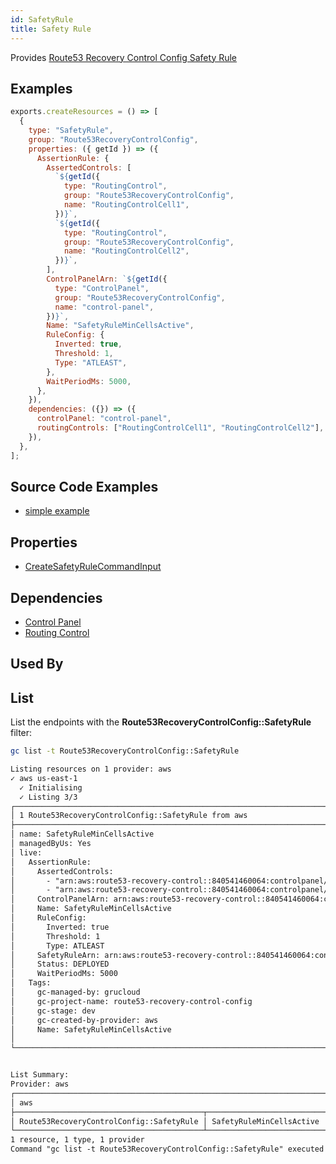 ```yaml
---
id: SafetyRule
title: Safety Rule
---
```


Provides [Route53 Recovery Control Config Safety Rule](https://us-west-2.console.aws.amazon.com/route53recovery/home#/dashboard)

## Examples

```js
exports.createResources = () => [
  {
    type: "SafetyRule",
    group: "Route53RecoveryControlConfig",
    properties: ({ getId }) => ({
      AssertionRule: {
        AssertedControls: [
          `${getId({
            type: "RoutingControl",
            group: "Route53RecoveryControlConfig",
            name: "RoutingControlCell1",
          })}`,
          `${getId({
            type: "RoutingControl",
            group: "Route53RecoveryControlConfig",
            name: "RoutingControlCell2",
          })}`,
        ],
        ControlPanelArn: `${getId({
          type: "ControlPanel",
          group: "Route53RecoveryControlConfig",
          name: "control-panel",
        })}`,
        Name: "SafetyRuleMinCellsActive",
        RuleConfig: {
          Inverted: true,
          Threshold: 1,
          Type: "ATLEAST",
        },
        WaitPeriodMs: 5000,
      },
    }),
    dependencies: ({}) => ({
      controlPanel: "control-panel",
      routingControls: ["RoutingControlCell1", "RoutingControlCell2"],
    }),
  },
];
```

## Source Code Examples

- [simple example](https://github.com/grucloud/grucloud/blob/main/examples/aws/Route53RecoveryControlConfig/route53-recovery-control-config)

## Properties

- [CreateSafetyRuleCommandInput](https://docs.aws.amazon.com/AWSJavaScriptSDK/v3/latest/clients/client-route53-recovery-control-config/interfaces/createsafetyrulecommandinput.html)

## Dependencies

- [Control Panel](./ControlPanel.md)
- [Routing Control](./RoutingControl.md)

## Used By

## List

List the endpoints with the **Route53RecoveryControlConfig::SafetyRule** filter:

```sh
gc list -t Route53RecoveryControlConfig::SafetyRule
```

```txt
Listing resources on 1 provider: aws
✓ aws us-east-1
  ✓ Initialising
  ✓ Listing 3/3
┌───────────────────────────────────────────────────────────────────────────┐
│ 1 Route53RecoveryControlConfig::SafetyRule from aws                       │
├───────────────────────────────────────────────────────────────────────────┤
│ name: SafetyRuleMinCellsActive                                            │
│ managedByUs: Yes                                                          │
│ live:                                                                     │
│   AssertionRule:                                                          │
│     AssertedControls:                                                     │
│       - "arn:aws:route53-recovery-control::840541460064:controlpanel/0ad… │
│       - "arn:aws:route53-recovery-control::840541460064:controlpanel/0ad… │
│     ControlPanelArn: arn:aws:route53-recovery-control::840541460064:cont… │
│     Name: SafetyRuleMinCellsActive                                        │
│     RuleConfig:                                                           │
│       Inverted: true                                                      │
│       Threshold: 1                                                        │
│       Type: ATLEAST                                                       │
│     SafetyRuleArn: arn:aws:route53-recovery-control::840541460064:contro… │
│     Status: DEPLOYED                                                      │
│     WaitPeriodMs: 5000                                                    │
│   Tags:                                                                   │
│     gc-managed-by: grucloud                                               │
│     gc-project-name: route53-recovery-control-config                      │
│     gc-stage: dev                                                         │
│     gc-created-by-provider: aws                                           │
│     Name: SafetyRuleMinCellsActive                                        │
│                                                                           │
└───────────────────────────────────────────────────────────────────────────┘


List Summary:
Provider: aws
┌──────────────────────────────────────────────────────────────────────────┐
│ aws                                                                      │
├──────────────────────────────────────────┬───────────────────────────────┤
│ Route53RecoveryControlConfig::SafetyRule │ SafetyRuleMinCellsActive      │
└──────────────────────────────────────────┴───────────────────────────────┘
1 resource, 1 type, 1 provider
Command "gc list -t Route53RecoveryControlConfig::SafetyRule" executed in 6s, 117 MB

```

